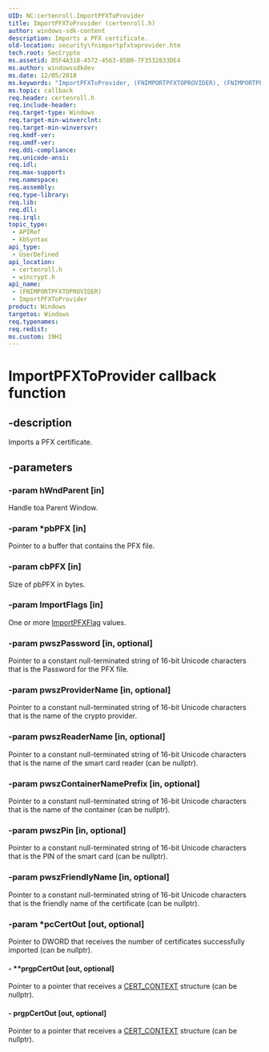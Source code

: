 ```yaml
---
UID: NC:certenroll.ImportPFXToProvider
title: ImportPFXToProvider (certenroll.h)
author: windows-sdk-content
description: Imports a PFX certificate.
old-location: security\fnimportpfxtoprovider.htm
tech.root: SecCrypto
ms.assetid: D5F4A318-4572-4563-85B0-7F3532833DE4
ms.author: windowssdkdev
ms.date: 12/05/2018
ms.keywords: "ImportPFXToProvider, (FNIMPORTPFXTOPROVIDER), (FNIMPORTPFXTOPROVIDER) callback function [Security], FNIMPORTPFXTOPROVIDER callback, certenroll/(FNIMPORTPFXTOPROVIDER), fnimportpfxtoprovider, security.fnimportpfxtoprovider, wincrypt/(FNIMPORTPFXTOPROVIDER)"
ms.topic: callback
req.header: certenroll.h
req.include-header: 
req.target-type: Windows
req.target-min-winverclnt: 
req.target-min-winversvr: 
req.kmdf-ver: 
req.umdf-ver: 
req.ddi-compliance: 
req.unicode-ansi: 
req.idl: 
req.max-support: 
req.namespace: 
req.assembly: 
req.type-library: 
req.lib: 
req.dll: 
req.irql: 
topic_type:
 - APIRef
 - kbSyntax
api_type:
 - UserDefined
api_location:
 - certenroll.h
 - wincrypt.h
api_name:
 - (FNIMPORTPFXTOPROVIDER)
 - ImportPFXToProvider
product: Windows
targetos: Windows
req.typenames: 
req.redist: 
ms.custom: 19H1
---
```


# ImportPFXToProvider callback function


## -description


Imports a PFX certificate.


## -parameters




### -param hWndParent [in]

Handle toa Parent Window.


### -param *pbPFX [in]

Pointer to a buffer that contains the PFX file.


### -param cbPFX [in]

Size of pbPFX in bytes.


### -param ImportFlags [in]

One or more <a href="https://msdn.microsoft.com/en-us/library/Mt832769(v=VS.85).aspx">ImportPFXFlag</a> values.


### -param pwszPassword [in, optional]

Pointer to a constant null-terminated string of 16-bit Unicode characters that is the Password for the PFX file.


### -param pwszProviderName [in, optional]

Pointer to a constant null-terminated string of 16-bit Unicode characters that is the name of the crypto provider.


### -param pwszReaderName [in, optional]

Pointer to a constant null-terminated string of 16-bit Unicode characters that is the name of the smart card reader (can be nullptr).


### -param pwszContainerNamePrefix [in, optional]

Pointer to a constant null-terminated string of 16-bit Unicode characters that is the name of the container (can be nullptr).


### -param pwszPin [in, optional]

Pointer to a constant null-terminated string of 16-bit Unicode characters that is the PIN of the smart card (can be nullptr).


### -param pwszFriendlyName [in, optional]

Pointer to a constant null-terminated string of 16-bit Unicode characters that is the friendly name of the certificate (can be nullptr).


### -param *pcCertOut [out, optional]

Pointer to DWORD that receives  the number of certificates successfully imported (can be nullptr).


#### - **prgpCertOut [out, optional]

Pointer to a pointer that receives a <a href="https://docs.microsoft.com/windows/desktop/api/wincrypt/ns-wincrypt-_cert_context">CERT_CONTEXT</a> structure (can be nullptr).


#### - prgpCertOut [out, optional]

Pointer to a pointer that receives a <a href="https://docs.microsoft.com/windows/desktop/api/wincrypt/ns-wincrypt-_cert_context">CERT_CONTEXT</a> structure (can be nullptr).

